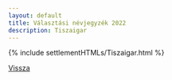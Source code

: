 ```yaml
---
layout: default
title: Választási névjegyzék 2022
description: Tiszaigar
---
```


{% include settlementHTMLs/Tiszaigar.html %}

[Vissza](./)